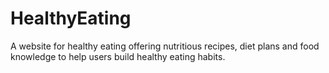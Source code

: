 # HealthyEating
A website for healthy eating offering nutritious recipes, diet plans and food knowledge to help users build healthy eating habits.
